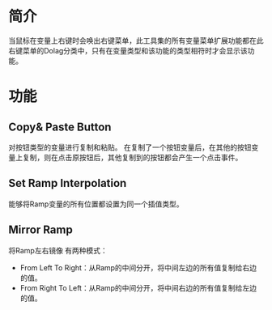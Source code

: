 # 简介
当鼠标在变量上右键时会唤出右键菜单，此工具集的所有变量菜单扩展功能都在此右键菜单的Dolag分类中，只有在变量类型和该功能的类型相符时才会显示该功能。
# 功能
## Copy& Paste Button
对按钮类型的变量进行复制和粘贴。
在复制了一个按钮变量后，在其他的按钮变量上复制，则在点击原按钮后，其他复制到的按钮都会产生一个点击事件。
## Set Ramp Interpolation
能够将Ramp变量的所有位置都设置为同一个插值类型。
## Mirror Ramp
将Ramp左右镜像
有两种模式：
+ From Left To Right：从Ramp的中间分开，将中间左边的所有值复制给右边的值。
+ From Right To Left：从Ramp的中间分开，将中间右边的所有值复制给左边的值。